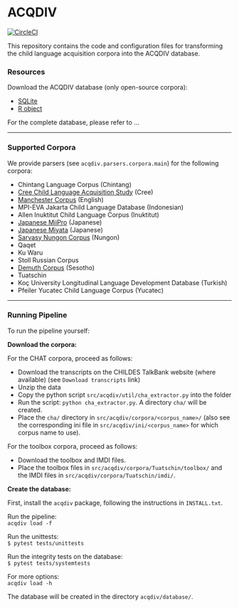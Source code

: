 # ACQDIV

[![CircleCI](https://circleci.com/gh/uzling/acqdiv/tree/master.svg?style=svg&circle-token=86716ee9ff5bdc399d72a74096ef81ba7be0f9d0)](https://circleci.com/gh/uzling/acqdiv/tree/master)


This repository contains the code and configuration files for transforming 
the child language acquisition corpora into the ACQDIV database.

### Resources

Download the ACQDIV database (only open-source corpora):
* [SQLite]()
* [R object]()

For the complete database, please refer to ...

--------------

### Supported Corpora

We provide parsers (see `acqdiv.parsers.corpora.main`) for the 
following corpora:

* Chintang Language Corpus (Chintang)
* [Cree Child Language Acquisition Study](https://phonbank.talkbank.org/access/Other/Cree/CCLAS.html)
(Cree)
* [Manchester Corpus](https://childes.talkbank.org/access/Eng-UK/Manchester.html) 
(English)
* MPI-EVA Jakarta Child Language Database (Indonesian)
* Allen Inuktitut Child Language Corpus (Inuktitut)
* [Japanese MiiPro](https://childes.talkbank.org/access/Japanese/MiiPro.html) 
(Japanese)
* [Japanese Miyata](https://childes.talkbank.org/access/Japanese/Miyata.html) 
(Japanese)
* [Sarvasy Nungon Corpus](https://childes.talkbank.org/access/Other/Nungon/Sarvasy.html)
(Nungon)
* Qaqet
* Ku Waru
* Stoll Russian Corpus
* [Demuth Corpus](https://childes.talkbank.org/access/Other/Sesotho/Demuth.html)
(Sesotho)
* Tuatschin
* Koç University Longitudinal Language Development Database (Turkish)
* Pfeiler Yucatec Child Language Corpus (Yucatec)

--------------

### Running Pipeline

To run the pipeline yourself:

**Download the corpora:**

For the CHAT corpora, proceed as follows:
* Download the transcripts on the CHILDES TalkBank website (where available)
(see `Download transcripts` link)
* Unzip the data
* Copy the python script `src/acqdiv/util/cha_extractor.py` into the folder
* Run the script: `python cha_extractor.py`. A directory `cha/` will be created.
* Place the `cha/` directory in `src/acqdiv/corpora/<corpus_name>/` (also 
see the corresponding ini file in `src/acqdiv/ini/<corpus_name>` for which
corpus name to use).

For the toolbox corpora, proceed as follows:
* Download the toolbox and IMDI files.
* Place the toolbox files in `src/acqdiv/corpora/Tuatschin/toolbox/`
and the IMDI files in `src/acqdiv/corpora/Tuatschin/imdi/`.

**Create the database:**

First, install the `acqdiv` package, following the instructions in `INSTALL.txt`.

Run the pipeline:  
`acqdiv load -f`

Run the unittests:  
`$ pytest tests/unittests`  

Run the integrity tests on the database:  
`$ pytest tests/systemtests`

For more options:  
`acqdiv load -h`

The database will be created in the directory `acqdiv/database/`.
